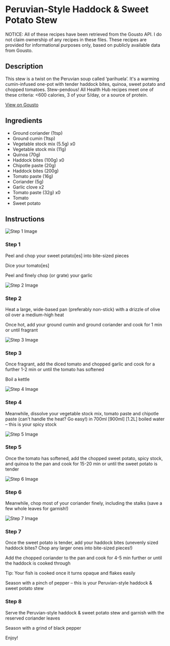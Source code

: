 # Peruvian-Style Haddock & Sweet Potato Stew

NOTICE: All of these recipes have been retrieved from the Gousto API. I do not claim ownership of any recipes in these files. These recipes are provided for informational purposes only, based on publicly available data from Gousto.

## Description

This stew is a twist on the Peruvian soup called ‘parihuela’. It's a warming cumin-infused one-pot with tender haddock bites, quinoa, sweet potato and chopped tomatoes. Stew-pendous! All Health Hub recipes meet one of these criteria: <600 calories, 3 of your 5/day, or a source of protein.

[View on Gousto](https://www.gousto.co.uk/recipes/cookbook/peruvian-style-haddock-sweet-potato-stew)

## Ingredients

- Ground coriander (1tsp)
- Ground cumin (1tsp)
- Vegetable stock mix (5.5g) x0
- Vegetable stock mix (11g)
- Quinoa (70g)
- Haddock bites (100g) x0
- Chipotle paste (20g)
- Haddock bites (200g)
- Tomato paste (16g)
- Coriander (5g)
- Garlic clove x2
- Tomato paste (32g) x0
- Tomato
- Sweet potato

## Instructions

![Step 1 Image](https://production-media.gousto.co.uk/cms/recipe-step-image/1389.-step-1.n-x200.jpg)

### Step 1

Peel and chop your sweet potato[es] into bite-sized pieces

Dice your tomato[es]

Peel and finely chop (or grate) your garlic

![Step 2 Image](https://production-media.gousto.co.uk/cms/recipe-step-image/1389.-step-2.n-x200.jpg)

### Step 2

Heat a large, wide-based pan (preferably non-stick) with a drizzle of olive oil over a medium-high heat

Once hot, add your ground cumin and ground coriander and cook for 1 min or until fragrant

![Step 3 Image](https://production-media.gousto.co.uk/cms/recipe-step-image/step-3-1649954781371-x200.jpg)

### Step 3

Once fragrant, add the diced tomato and chopped garlic and cook for a further 1-2 min or until the tomato has softened

Boil a kettle

![Step 4 Image](https://production-media.gousto.co.uk/cms/recipe-step-image/1389.-step-4-x200.jpg)

### Step 4

Meanwhile, dissolve your vegetable stock mix, tomato paste and chipotle paste (can't handle the heat? Go easy!) in 700ml<span class="text-purple"> [900ml]</span> <span class="text-danger">[1.2L]</span> boiled water – this is your spicy stock

![Step 5 Image](https://production-media.gousto.co.uk/cms/recipe-step-image/1389.-step-5-x200.jpg)

### Step 5

Once the tomato has softened, add the chopped sweet potato, spicy stock, and quinoa to the pan and cook for 15-20 min or until the sweet potato is tender

![Step 6 Image](https://production-media.gousto.co.uk/cms/recipe-step-image/1389.-step-6-x200.jpg)

### Step 6

Meanwhile, chop most of your coriander finely, including the stalks (save a few whole leaves for garnish!)

![Step 7 Image](https://production-media.gousto.co.uk/cms/recipe-step-image/step-7-1615208495989-x200.jpg)

### Step 7

Once the sweet potato is tender, add your haddock bites (unevenly sized haddock bites? Chop any larger ones into bite-sized pieces!)

Add the chopped coriander to the pan and cook for 4-5 min further or until the haddock is cooked through

Tip: Your fish is cooked once it turns opaque and flakes easily

Season with a pinch of pepper – this is your Peruvian-style haddock & sweet potato stew

### Step 8

Serve the Peruvian-style haddock & sweet potato stew and garnish with the reserved coriander leaves

Season with a grind of black pepper

Enjoy!

